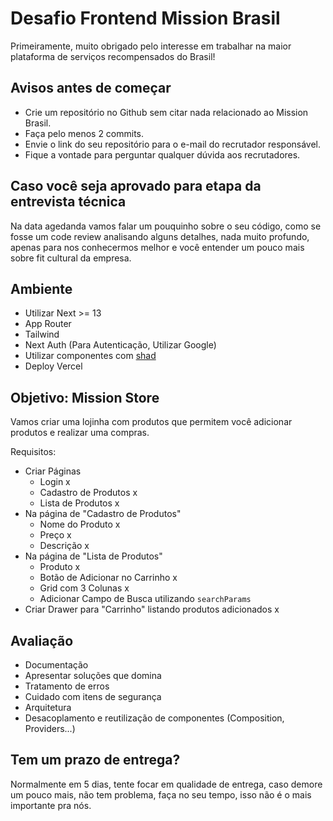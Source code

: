 # Desafio Frontend Mission Brasil

Primeiramente, muito obrigado pelo interesse em trabalhar na maior plataforma de serviços recompensados do Brasil!

## Avisos antes de começar

- Crie um repositório no Github sem citar nada relacionado ao Mission Brasil.
- Faça pelo menos 2 commits.
- Envie o link do seu repositório para o e-mail do recrutador responsável.
- Fique a vontade para perguntar qualquer dúvida aos recrutadores.

## Caso você seja aprovado para etapa da entrevista técnica

Na data agedanda vamos falar um pouquinho sobre o seu código, como se fosse um code review analisando alguns detalhes, nada muito profundo, apenas para nos conhecermos melhor e você entender um pouco mais sobre fit cultural da empresa.

## Ambiente

- Utilizar Next >= 13
- App Router
- Tailwind
- Next Auth (Para Autenticação, Utilizar Google)
- Utilizar componentes com [shad](https://ui.shadcn.com/)
- Deploy Vercel

## Objetivo: Mission Store

Vamos criar uma lojinha com produtos que permitem você adicionar produtos e realizar uma compras.

Requisitos:

- Criar Páginas
  - Login x
  - Cadastro de Produtos x
  - Lista de Produtos x
- Na página de "Cadastro de Produtos"
  - Nome do Produto x
  - Preço x
  - Descrição x
- Na página de "Lista de Produtos"
  - Produto x 
  - Botão de Adicionar no Carrinho x 
  - Grid com 3 Colunas x
  - Adicionar Campo de Busca utilizando `searchParams`
- Criar Drawer para "Carrinho" listando produtos adicionados x

## Avaliação

- Documentação
- Apresentar soluções que domina
- Tratamento de erros
- Cuidado com itens de segurança
- Arquitetura
- Desacoplamento e reutilização de componentes (Composition, Providers...)

## Tem um prazo de entrega?

Normalmente em 5 dias, tente focar em qualidade de entrega, caso demore um pouco mais, não tem problema, faça no seu tempo, isso não é o mais importante pra nós.
